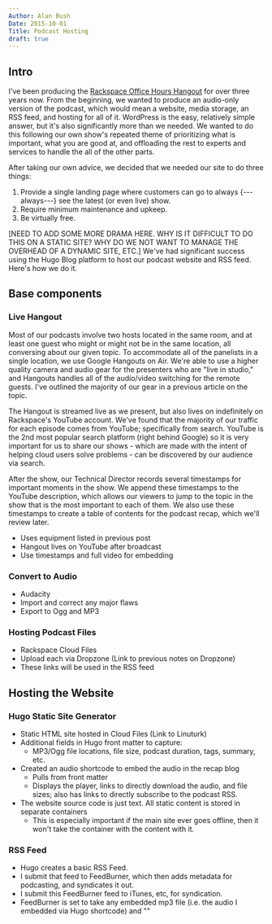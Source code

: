 ```yaml
---
Author: Alan Bush
Date: 2015-10-01
Title: Podcast Hosting
draft: true
---
```


## Intro

I've been producing the [Rackspace Office Hours Hangout](http://ohpodcast.com) for over three years now. From the beginning, we wanted to produce an audio-only version of the podcast, which would mean a website, media storage, an RSS feed, and hosting for all of it. WordPress is the easy, relatively simple answer, but it's also significantly more than we needed. We wanted to do this following our own show's repeated theme of prioritizing what is important, what you are good at, and offloading the rest to experts and services to handle the all of the other parts.

<!--- This needs to be a question, or at least make the reader ask the question. Why is this even noteworthy? --->

After taking our own advice, we decided that we needed our site to do three things:

1. Provide a single landing page where customers can go to always {---always---} see the latest (or even live) show.
2. Require minimum maintenance and upkeep.
3. Be virtually free.


[NEED TO ADD SOME MORE DRAMA HERE. WHY IS IT DIFFICULT TO DO THIS ON A STATIC SITE? WHY DO WE NOT WANT TO MANAGE THE OVERHEAD OF A DYNAMIC SITE, ETC.] We've had significant success using the Hugo Blog platform to host our podcast website and RSS feed. Here's how we do it.

## Base components

### Live Hangout

Most of our podcasts involve two hosts located in the same room, and at least one guest who might or might not be in the same location, all conversing about our given topic. To accommodate all of the panelists in a single location, we use Google Hangouts on Air. We're able to use a higher quality camera and audio gear for the presenters who are "live in studio," and Hangouts handles all of the audio/video switching for the remote guests. I've outlined the majority of our gear in a previous article on the topic.

The Hangout is streamed live as we present, but also lives on indefinitely on Rackspace's YouTube account. We've found that the majority of our traffic for each episode comes from YouTube; specifically from search. YouTube is the 2nd most popular search platform (right behind Google) so it is very important for us to share our shows - which are made with the intent of helping cloud users solve problems - can be discovered by our audience via search.

After the show, our Technical Director records several timestamps for important moments in the show. We append these timestamps to the YouTube description, which allows our viewers to jump to the topic in the show that is the most important to each of them. We also use these timestamps to create a table of contents for the podcast recap, which we'll review later.

- Uses equipment listed in previous post
- Hangout lives on YouTube after broadcast
- Use timestamps and full video for embedding

### Convert to Audio

- Audacity
- Import and correct any major flaws
- Export to Ogg and MP3

### Hosting Podcast Files

- Rackspace Cloud Files
- Upload each via Dropzone (Link to previous notes on Dropzone)
- These links will be used in the RSS feed

## Hosting the Website

### Hugo Static Site Generator

-  Static HTML site hosted in Cloud Files (Link to Linuturk)
-  Additional fields in Hugo front matter to capture:
    - MP3/Ogg file locations, file size, podcast duration, tags, summary, etc.
-  Created an audio shortcode to embed the audio in the recap blog
    - Pulls from front matter
    - Displays the player, links to directly download the audio, and file sizes; also has links to directly subscribe to the podcast RSS.
-  The website source code is just text. All static content is stored in separate containers
    - This is especially important if the main site ever goes offline, then it won't take the container with the content with it.

### RSS Feed

-  Hugo creates a basic RSS Feed.
-  I submit that feed to FeedBurner, which then adds metadata for podcasting, and syndicates it out.
-  I submit this FeedBurner feed to iTunes, etc, for syndication.
-  FeedBurner is set to take any embedded mp3 file (i.e. the audio I embedded via Hugo shortcode) and ""
